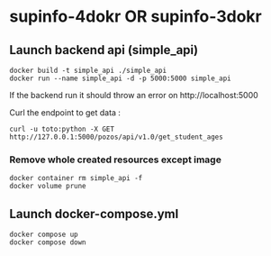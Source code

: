# supinfo-4dokr OR supinfo-3dokr

## Launch backend api (simple_api)

```
docker build -t simple_api ./simple_api
docker run --name simple_api -d -p 5000:5000 simple_api
```

If the backend run it should throw an error on http://localhost:5000

Curl the endpoint to get data :

```
curl -u toto:python -X GET http://127.0.0.1:5000/pozos/api/v1.0/get_student_ages
```

### Remove whole created resources except image

```
docker container rm simple_api -f
docker volume prune
```

## Launch docker-compose.yml

```
docker compose up
docker compose down
```
